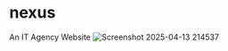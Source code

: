 # nexus
An IT Agency Website
![Screenshot 2025-04-13 214537](https://github.com/user-attachments/assets/263fb6a1-9a17-49e9-bc46-b5b6531fac6b)
